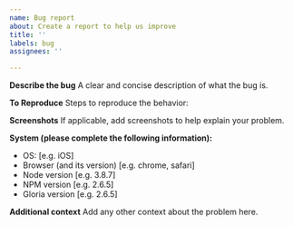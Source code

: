 ```yaml
---
name: Bug report
about: Create a report to help us improve
title: ''
labels: bug
assignees: ''

---
```


**Describe the bug**
A clear and concise description of what the bug is.

**To Reproduce**
Steps to reproduce the behavior:

**Screenshots**
If applicable, add screenshots to help explain your problem.

**System (please complete the following information):**
 - OS: [e.g. iOS]
 - Browser (and its version) [e.g. chrome, safari]
 - Node version [e.g. 3.8.7]
- NPM version [e.g. 2.6.5]
- Gloria version [e.g. 2.6.5]

**Additional context**
Add any other context about the problem here.
